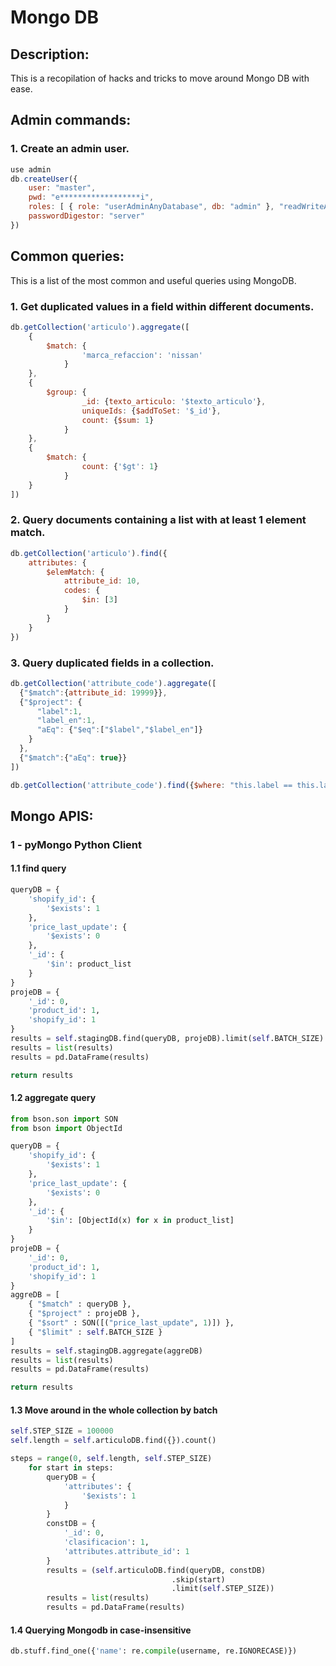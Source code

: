 # Mongo DB

## Description:

This is a recopilation of hacks and tricks to move around Mongo DB with ease.

## Admin commands:

### 1. Create an admin user.

```js
use admin
db.createUser({
    user: "master",
    pwd: "e******************i",
    roles: [ { role: "userAdminAnyDatabase", db: "admin" }, "readWriteAnyDatabase" ],
    passwordDigestor: "server"
})
```

## Common queries:

This is a list of the most common and useful queries using MongoDB.

### 1. Get duplicated values in a field within different documents.

```javascript
db.getCollection('articulo').aggregate([
    {
        $match: {
                'marca_refaccion': 'nissan'
            } 
    },
    {
        $group: {
                _id: {texto_articulo: '$texto_articulo'},
                uniqueIds: {$addToSet: '$_id'},
                count: {$sum: 1}
            }
    },
    {
        $match: {
                count: {'$gt': 1}
            }
    }
])
```

### 2. Query documents containing a list with at least 1 element match.

```javascript
db.getCollection('articulo').find({
    attributes: {
        $elemMatch: {
            attribute_id: 10,
            codes: {
                $in: [3]
            }
        }
    }
})
```

### 3. Query duplicated fields in a collection.

```js
db.getCollection('attribute_code').aggregate([
  {"$match":{attribute_id: 19999}},
  {"$project": {
      "label":1,
      "label_en":1,
      "aEq": {"$eq":["$label","$label_en"]}
    }
  },
  {"$match":{"aEq": true}}
])

db.getCollection('attribute_code').find({$where: "this.label == this.label_en", attribute_id: 19999 }).sort({code: 1})
```

## Mongo APIS:

### 1 - pyMongo Python Client

#### 1.1 find query

```python
queryDB = {
    'shopify_id': {
        '$exists': 1
    },
    'price_last_update': {
        '$exists': 0
    },
    '_id': {
        '$in': product_list
    }
}
projeDB = {
    '_id': 0,
    'product_id': 1,
    'shopify_id': 1
}
results = self.stagingDB.find(queryDB, projeDB).limit(self.BATCH_SIZE)
results = list(results)
results = pd.DataFrame(results)

return results
```

#### 1.2 aggregate query
    
```python
from bson.son import SON
from bson import ObjectId

queryDB = {
    'shopify_id': {
        '$exists': 1
    },
    'price_last_update': {
        '$exists': 0
    },
    '_id': {
        '$in': [ObjectId(x) for x in product_list]
    }
}
projeDB = {
    '_id': 0,
    'product_id': 1,
    'shopify_id': 1
}
aggreDB = [
    { "$match" : queryDB },
    { "$project" : projeDB },
    { "$sort" : SON([("price_last_update", 1)]) },
    { "$limit" : self.BATCH_SIZE }
]
results = self.stagingDB.aggregate(aggreDB)
results = list(results)
results = pd.DataFrame(results)

return results
```

#### 1.3 Move around in the whole collection by batch

```python
self.STEP_SIZE = 100000
self.length = self.articuloDB.find({}).count()

steps = range(0, self.length, self.STEP_SIZE)
    for start in steps:
        queryDB = {
            'attributes': {
                '$exists': 1
            }
        }
        constDB = {
            '_id': 0,
            'clasificacion': 1,
            'attributes.attribute_id': 1
        }
        results = (self.articuloDB.find(queryDB, constDB)
                                    .skip(start)
                                    .limit(self.STEP_SIZE))
        results = list(results)
        results = pd.DataFrame(results)
```

#### 1.4 Querying Mongodb in case-insensitive

```python
db.stuff.find_one({'name': re.compile(username, re.IGNORECASE)})
```

